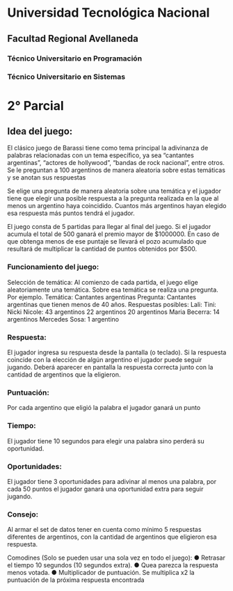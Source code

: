 # Universidad Tecnológica Nacional

## Facultad Regional Avellaneda

### Técnico Universitario en Programación

### Técnico Universitario en Sistemas

# 2° Parcial

## Idea del juego:

El clásico juego de Barassi tiene como tema principal la adivinanza de palabras
relacionadas con un tema específico, ya sea “cantantes argentinas”, “actores de hollywood”,
“bandas de rock nacional”, entre otros. Se le preguntan a 100 argentinos de manera
aleatoria sobre estas temáticas y se anotan sus respuestas

Se elige una pregunta de manera aleatoria sobre una temática y el jugador tiene que elegir
una posible respuesta a la pregunta realizada en la que al menos un argentino haya
coincidido. Cuantos más argentinos hayan elegido esa respuesta más puntos tendrá el
jugador.

El juego consta de 5 partidas para llegar al final del juego. Si el jugador acumula el total de
500 ganará el premio mayor de $1000000. En caso de que obtenga menos de ese puntaje
se llevará el pozo acumulado que resultará de multiplicar la cantidad de puntos obtenidos
por $500.

### Funcionamiento del juego:

Selección de temática: Al comienzo de cada partida, el juego elige aleatoriamente una
temática. Sobre esa temática se realiza una pregunta. Por ejemplo.
Temática: Cantantes argentinas
Pregunta: Cantantes argentinas que tienen menos de 40 años.
Respuestas posibles:
Lali:
Tini:
Nicki Nicole:
43 argentinos
22 argentinos
20 argentinos
Maria Becerra: 14 argentinos
Mercedes Sosa: 1 argentino

### Respuesta:

El jugador ingresa su respuesta desde la pantalla (o teclado). Si la respuesta
coincide con la elección de algún argentino el jugador puede seguir jugando. Deberá
aparecer en pantalla la respuesta correcta junto con la cantidad de argentinos que la
eligieron.

### Puntuación:

Por cada argentino que eligió la palabra el jugador ganará un punto

### Tiempo:

El jugador tiene 10 segundos para elegir una palabra sino perderá su oportunidad.

### Oportunidades:

El jugador tiene 3 oportunidades para adivinar al menos una palabra, por
cada 50 puntos el jugador ganará una oportunidad extra para seguir jugando.

### Consejo:

Al armar el set de datos tener en cuenta como mínimo 5 respuestas diferentes de
argentinos, con la cantidad de argentinos que eligieron esa respuesta.

Comodines (Solo se pueden usar una sola vez en todo el juego):
● Retrasar el tiempo 10 segundos (10 segundos extra).
● Quea parezca la respuesta menos votada.
● Multiplicador de puntuación. Se multiplica x2 la puntuación de la próxima respuesta
encontrada

<!--
Universidad Tecnológica Nacional
 Facultad Regional Avellaneda
 Técnico Universitario en Programación
 Técnico Universitario en Sistemas
 Informáticos
 Materia: Laboratorio de computación I- Programación I
 Apellido:
 Fecha:
 Nombre:
 División:
 5/7
 Docente: Scarafilo- Lucchetta
 112
 Legajo:
 Instancia
 PP
 Nota:
 Firma:
 RPP
 SP
 X RSP FIN
 Dada la consigna asignada, deberán desarrollar de a dos el juego. Aplicando los
 siguientes requerimientos:
 Desde lo funcional:
 ● Aplicar tipos de datos avanzados: listas, diccionarios, tuplas, sets.
 ● Funciones. El código debe estar debidamente modularizado y documentado.
 Tengan en cuenta los objetivos de la programación con funciones. Realizar
 módulos.py para la correcta organización de las mismas.
 ● Manejodestrings: para normalizar datos, realizar validaciones, funcionamiento
 inherente a la lógica del juego, etc.
 ● Archivos csv y Json. Se deberán utilizar los dos tipos de archivos tanto para
 persistir datos (score, premios, etc) como para leer los elementos del juego
 (rutas de imágenes, preguntas, respuestas, palabras, puntuaciones, etc)
 ● Matrices: deberán aplicar por lo menos una matriz dentro de la lógica del juego.
 ● Funciones lambda: deberán aplicar por lo menos una función lambda.
 Desde lo visual:
 ● Imágenes. Según la temática del juego a desarrollar, habrá imágenes estáticas
 y/o dinámicas (que van cambiando con cada acción del jugador)
 ● Texto: toda interacción con el jugador implica que esos mensajes se muestran
 por la ventana del juego.
 ● Figuras: para representar botones, o cualquier elemento del juego que
 necesiten.
 ● Manejodeeventos: para la interacción con el usuario.
ENTREGA
 Deberán crear un repositorio privado en git (compartido con todos los profesores), en
 el cual subirán:
 a. El proyecto del juego.
 b. Markdown con instrucciones, capturas y todo lo que consideren necesario para
 presentar su juego.
 DEFENSA
 El día del parcial evaluaremos los grupos en clase. Deberán hacer un gameplay (el
 programa debe estar preparado ante cualquier fallo. Si falla 3 veces o más, el parcial
 estará desaprobado). Luego evaluaremos su defensa y calificaremos individualmente a
 cada integrante del grupo. -->

